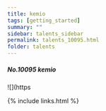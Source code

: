 ```yaml
---
title: kemio 
tags: [getting_started]
summary: ""
sidebar: talents_sidebar
permalink: talents_10095.html
folder: talents
---
```



##### No.10095 kemio

![](https




{% include links.html %}
